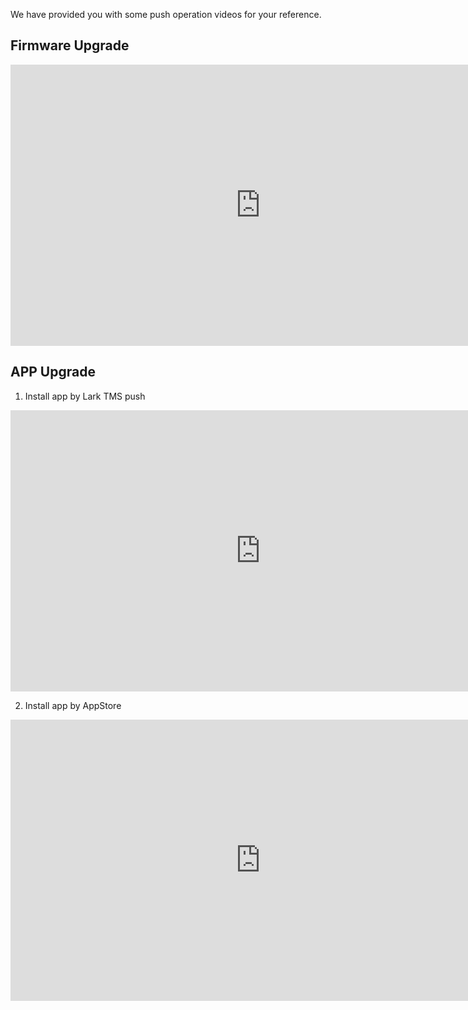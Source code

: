 We have provided you with some push operation videos for your reference.

## Firmware Upgrade
<iframe width="800" height="450" src="https://www.youtube.com/embed/r7JGBUdh9Qg?si=Zl4ZREZYOFEkTFvc"  frameborder="0" allow="accelerometer; autoplay; 
  clipboard-write; encrypted-media; gyroscope; picture-in-picture; web-share" referrerpolicy="strict-origin-when-cross-origin" allowfullscreen></iframe>
  
## APP Upgrade

  1. Install app by Lark TMS push

<iframe width="800" height="450" src="https://www.youtube.com/embed/-k5w4iffE-Y?si=SgwZCPxwHo6iMjk6" frameborder="0" allow="accelerometer; autoplay; 
  clipboard-write; encrypted-media; gyroscope; picture-in-picture; web-share" referrerpolicy="strict-origin-when-cross-origin" allowfullscreen></iframe>
  
  2. Install app by AppStore

 <iframe width="800" height="450" src="https://www.youtube.com/embed/lMqeIO7xKBQ?si=y2qxxJwz2uoq3o1R" frameborder="0" allow="accelerometer; autoplay; 
   clipboard-write; encrypted-media; gyroscope; picture-in-picture; web-share" referrerpolicy="strict-origin-when-cross-origin" allowfullscreen></iframe>



